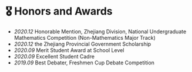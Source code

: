 # 🎖 Honors and Awards
- *2020.12*  Honorable Mention, Zhejiang Division, National Undergraduate Mathematics Competition (Non-Mathematics Major Track)
- *2020.12*  the Zhejiang Provincial Government Scholarship
- *2020.09*  Merit Student Award at School Level
- *2020.09*  Excellent Student Cadre
- *2019.09*  Best Debater, Freshmen Cup Debate Competition